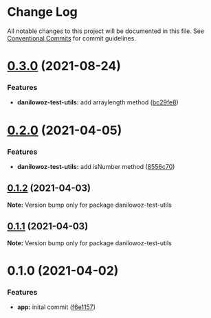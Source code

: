 # Change Log

All notable changes to this project will be documented in this file.
See [Conventional Commits](https://conventionalcommits.org) for commit guidelines.

# [0.3.0](https://github.com/danilowoz/monorepo-semantic-release/compare/danilowoz-test-utils@0.2.0...danilowoz-test-utils@0.3.0) (2021-08-24)


### Features

* **danilowoz-test-utils:** add arraylength method ([bc29fe8](https://github.com/danilowoz/monorepo-semantic-release/commit/bc29fe88698184881c34dbffdb2f1863dc59cbaa))





# [0.2.0](https://github.com/danilowoz/monorepo-semantic-release/compare/danilowoz-test-utils@0.1.2...danilowoz-test-utils@0.2.0) (2021-04-05)


### Features

* **danilowoz-test-utils:** add isNumber method ([8556c70](https://github.com/danilowoz/monorepo-semantic-release/commit/8556c70f2bff0392bbb8db4213eb1da09d7e9830))





## [0.1.2](https://github.com/danilowoz/monorepo-semantic-release/compare/danilowoz-test-utils@0.1.1...danilowoz-test-utils@0.1.2) (2021-04-03)

**Note:** Version bump only for package danilowoz-test-utils





## [0.1.1](https://github.com/danilowoz/monorepo-semantic-release/compare/danilowoz-test-utils@0.1.0...danilowoz-test-utils@0.1.1) (2021-04-03)

**Note:** Version bump only for package danilowoz-test-utils





# 0.1.0 (2021-04-02)


### Features

* **app:** inital commit ([f6e1157](https://github.com/danilowoz/monorepo-semantic-release/commit/f6e115731fed10d4c26858bdef78526a20b755f7))
